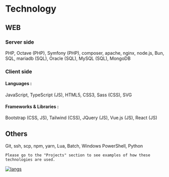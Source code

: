 # Technology
## WEB
### Server side
PHP, Octave (PHP), Symfony (PHP), composer, apache, nginx, node.js, Bun, SQL, mariadb (SQL), Oracle (SQL), MySQL (SQL), MongoDB
### Client side
#### Languages :
JavaScript, TypeScript (JS), HTML5, CSS3, Sass (CSS), SVG
#### Frameworks & Libraries :
Bootstrap (CSS, JS), Tailwind (CSS),
JQuery (JS), Vue.js (JS), React (JS)
## Others
Git, ssh, scp, npm, yarn, Lua, Batch, Windows PowerShell, Python

```
Please go to the "Projects" section to see examples of how these technologies are used.
```
[![langs][GitHubReadmeLangs]][S1]

[S1]: https://github.com/Angelisium
[GitHubReadmeLangs]: https://github-readme-stats.vercel.app/api/top-langs/?username=Angelisium&langs_count=10&theme=transparent&layout=compact